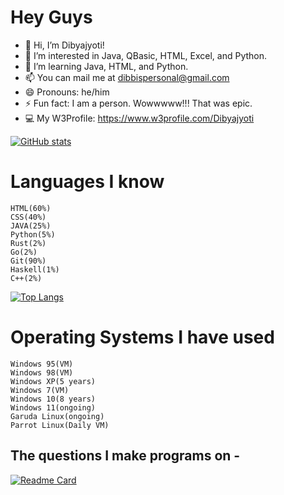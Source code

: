 # Hey Guys 

- 👋 Hi, I’m Dibyajyoti!
- 👀 I’m interested in Java, QBasic, HTML, Excel, and Python.
- 🌱 I’m learning Java, HTML, and Python.
- 📫 You can mail me at dibbispersonal@gmail.com
- 😄 Pronouns: he/him
- ⚡ Fun fact: I am a person. Wowwwww!!! That was epic.
- 💻 My W3Profile: https://www.w3profile.com/Dibyajyoti
  
[![GitHub stats](https://github-readme-stats.vercel.app/api?username=DibyajyotiBiswal57&theme=transparent&show_icons=true&rank_icon=percentile&show=reviews,discussions_started,discussions_answered,prs_merged,prs_merged_percentage)](https://github.com/anuraghazra/github-readme-stats)


# Languages I know

    HTML(60%)
    CSS(40%)
    JAVA(25%)
    Python(5%)
    Rust(2%)
    Go(2%)
    Git(90%)
    Haskell(1%)
    C++(2%)
[![Top Langs](https://github-readme-stats.vercel.app/api/top-langs/?username=DibyajyotiBiswal57&theme=transparent&show_icons=true&langs_count=10&layout=compact)](https://github.com/anuraghazra/github-readme-stats)

# Operating Systems I have used 
    
    Windows 95(VM)
    Windows 98(VM)
    Windows XP(5 years)
    Windows 7(VM)
    Windows 10(8 years)
    Windows 11(ongoing)
    Garuda Linux(ongoing)
    Parrot Linux(Daily VM)

## The questions I make programs on -

[![Readme Card](https://github-readme-stats.vercel.app/api/pin/?username=DibyajyotiBiswal57&repo=Programs-list&theme=transparent&show_icons=true)]([https://github.com/DibyajyotiBiswal57/Programs-list])

<!---
DibyajyotiBiswal57/DibyajyotiBiswal57 is a ✨ special ✨ repository because its `README.md` (this file) appears on your GitHub profile.
You can click the Preview link to take a look at your changes.
--->
